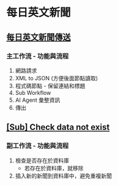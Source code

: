 # 每日英文新聞
## [每日英文新聞傳送](./每日英文新聞傳送.json)
### 主工作流 - 功能與流程
1. 網路請求
2. XML to JSON (方便後面節點讀取)
3. 程式碼節點 - 保留連結和標題
4. Sub Workflow
5. AI Agent 彙整資訊
6. 傳出

## [[Sub] Check data not exist](./[Sub]%20Check%20data%20not%20exist.json)
### 副工作流 - 功能與流程
1. 檢查是否存在於資料庫
   - 若存在於資料庫，就移除
2. 插入新的新聞到資料庫中，避免重複新聞